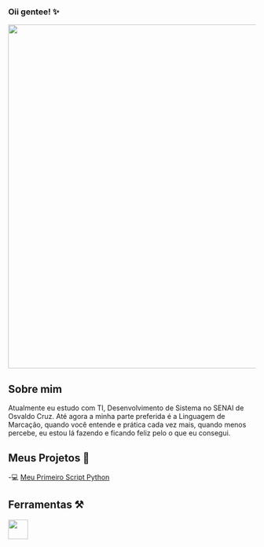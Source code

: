 ### Oii gentee! ✨


<p align="center" >
          <img width="700" heigth="700" src="https://i.pinimg.com/736x/f6/17/30/f617300c112935bac6fdd5260f1db7c0.jpg"/>
</p>



## Sobre mim 
Atualmente eu estudo com TI, Desenvolvimento de Sistema no SENAI de Osvaldo Cruz. 
Até agora a minha parte preferida é a Linguagem de Marcação, quando você entende e prática cada vez mais, quando menos percebe, eu estou lá fazendo e ficando feliz pelo o que eu consegui.


## Meus Projetos 🚀
-💻 [Meu Primeiro Script Python](https://github.com/Thicona/meu-primeiro-script-python.git)



## Ferramentas ⚒️
<img src="https://cdn.jsdelivr.net/gh/devicons/devicon@latest/icons/linux/linux-original.svg" width="40" height="40"/>
          
